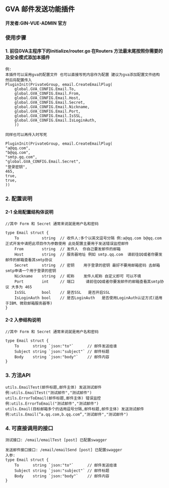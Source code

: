 ## GVA 邮件发送功能插件
#### 开发者:GIN-VUE-ADMIN 官方

### 使用步骤

#### 1. 前往GVA主程序下的initialize/router.go 在Routers 方法最末尾按照你需要的及安全模式添加本插件
    例:
    本插件可以采用gva的配置文件 也可以直接写死内容作为配置 建议为gva添加配置文件结构 然后将配置传入
	PluginInit(PrivateGroup, email.CreateEmailPlug(
		global.GVA_CONFIG.Email.To,
		global.GVA_CONFIG.Email.From,
		global.GVA_CONFIG.Email.Host,
		global.GVA_CONFIG.Email.Secret,
		global.GVA_CONFIG.Email.Nickname,
		global.GVA_CONFIG.Email.Port,
		global.GVA_CONFIG.Email.IsSSL,
		global.GVA_CONFIG.Email.IsLoginAuth,
		))

    同样也可以再传入时写死

    PluginInit(PrivateGroup, email.CreateEmailPlug(
    "a@qq.com",
    "b@qq.com",
    "smtp.qq.com",
    "global.GVA_CONFIG.Email.Secret",
    "登录密钥",
    465,
    true,
    true,
    ))

### 2. 配置说明

#### 2-1 全局配置结构体说明
    //其中 Form 和 Secret 通常来说就是用户名和密码

    type Email struct {
	    To          string  // 收件人:多个以英文逗号分隔 例:a@qq.com b@qq.com 正式开发中请把此项目作为参数使用 此处配置主要用于发送错误监控邮件
	    From        string  // 发件人  你自己要发邮件的邮箱
	    Host        string  // 服务器地址 例如 smtp.qq.com  请前往QQ或者你要发邮件的邮箱查看其smtp协议
	    Secret      string  // 密钥    用于登录的密钥 最好不要用邮箱密码 去邮箱smtp申请一个用于登录的密钥
	    Nickname    string  // 昵称    发件人昵称 自定义即可 可以不填
	    Port        int     // 端口     请前往QQ或者你要发邮件的邮箱查看其smtp协议 大多为 465
	    IsSSL       bool    // 是否SSL   是否开启SSL
	    IsLoginAuth bool    // 是否LoginAuth   是否使用LoginAuth认证方式(适用于IBM、微软邮箱服务器等)
    }
#### 2-2 入参结构说明
    //其中 Form 和 Secret 通常来说就是用户名和密码

    type Email struct {
        To      string `json:"to"`      // 邮件发送给谁
        Subject string `json:"subject"` // 邮件标题
        Body    string `json:"body"`    // 邮件内容
    }


### 3. 方法API

    utils.EmailTest(邮件标题,邮件主体) 发送测试邮件
    例:utils.EmailTest("测试邮件","测试邮件")
    utils.ErrorToEmail(邮件标题,邮件主体) 错误监控
    例:utils.ErrorToEmail("测试邮件","测试邮件")
    utils.Email(目标邮箱多个的话用逗号分隔,邮件标题,邮件主体) 发送测试邮件
    例:utils.Email(”a.qq.com,b.qq.com“,"测试邮件","测试邮件")

### 4. 可直接调用的接口

    测试接口: /email/emailTest [post] 已配置swagger

    发送邮件接口接口: /email/emailSend [post] 已配置swagger
    入参:
    type Email struct {
        To      string `json:"to"`      // 邮件发送给谁
        Subject string `json:"subject"` // 邮件标题
        Body    string `json:"body"`    // 邮件内容
    }
   
